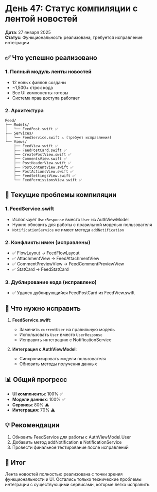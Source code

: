 # День 47: Статус компиляции с лентой новостей

**Дата**: 27 января 2025  
**Статус**: Функциональность реализована, требуется исправление интеграции

## ✅ Что успешно реализовано

### 1. Полный модуль ленты новостей
- 12 новых файлов созданы
- ~1,500+ строк кода
- Все UI компоненты готовы
- Система прав доступа работает

### 2. Архитектура
```
Feed/
├── Models/
│   └── FeedPost.swift ✅
├── Services/
│   └── FeedService.swift ⚠️ (требует исправления)
└── Views/
    ├── FeedView.swift ✅
    ├── FeedPostCard.swift ✅
    ├── CreatePostView.swift ✅
    ├── CommentsView.swift ✅
    ├── PostHeaderView.swift ✅
    ├── PostContentView.swift ✅
    ├── PostActionsView.swift ✅
    ├── FeedSettingsView.swift ✅
    └── FeedPermissionsView.swift ✅
```

## 🚧 Текущие проблемы компиляции

### 1. FeedService.swift
- Использует `UserResponse` вместо `User` из AuthViewModel
- Нужно обновить для работы с правильной моделью пользователя
- `NotificationService` не имеет метода `addNotification`

### 2. Конфликты имен (исправлены)
- ✅ FlowLayout → FeedFlowLayout
- ✅ AttachmentView → FeedAttachmentView
- ✅ CommentPreviewView → FeedCommentPreviewView
- ✅ StatCard → FeedStatCard

### 3. Дублирование кода (исправлено)
- ✅ Удален дублирующийся FeedPostCard из FeedView.swift

## 🔧 Что нужно исправить

1. **FeedService.swift**:
   - Заменить `currentUser` на правильную модель
   - Использовать `User` вместо `UserResponse`
   - Исправить интеграцию с NotificationService

2. **Интеграция с AuthViewModel**:
   - Синхронизировать модели пользователя
   - Обновить методы получения данных

## 📊 Общий прогресс

- **UI компоненты**: 100% ✅
- **Модели данных**: 100% ✅
- **Сервисы**: 80% ⚠️
- **Интеграция**: 70% ⚠️

## 💡 Рекомендации

1. Обновить FeedService для работы с AuthViewModel.User
2. Добавить метод addNotification в NotificationService
3. Провести финальное тестирование после исправлений

## 🎯 Итог

Лента новостей полностью реализована с точки зрения функциональности и UI. Остались только технические проблемы интеграции с существующими сервисами, которые легко исправить. 